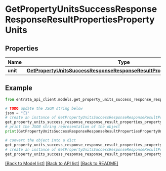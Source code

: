 # GetPropertyUnitsSuccessResponseResponseResultPropertiesPropertyUnits


## Properties

Name | Type | Description | Notes
------------ | ------------- | ------------- | -------------
**unit** | [**GetPropertyUnitsSuccessResponseResponseResultPropertiesPropertyUnitsUnit**](GetPropertyUnitsSuccessResponseResponseResultPropertiesPropertyUnitsUnit.md) |  | 

## Example

```python
from entrata_api_client.models.get_property_units_success_response_response_result_properties_property_units import GetPropertyUnitsSuccessResponseResponseResultPropertiesPropertyUnits

# TODO update the JSON string below
json = "{}"
# create an instance of GetPropertyUnitsSuccessResponseResponseResultPropertiesPropertyUnits from a JSON string
get_property_units_success_response_response_result_properties_property_units_instance = GetPropertyUnitsSuccessResponseResponseResultPropertiesPropertyUnits.from_json(json)
# print the JSON string representation of the object
print(GetPropertyUnitsSuccessResponseResponseResultPropertiesPropertyUnits.to_json())

# convert the object into a dict
get_property_units_success_response_response_result_properties_property_units_dict = get_property_units_success_response_response_result_properties_property_units_instance.to_dict()
# create an instance of GetPropertyUnitsSuccessResponseResponseResultPropertiesPropertyUnits from a dict
get_property_units_success_response_response_result_properties_property_units_from_dict = GetPropertyUnitsSuccessResponseResponseResultPropertiesPropertyUnits.from_dict(get_property_units_success_response_response_result_properties_property_units_dict)
```
[[Back to Model list]](../README.md#documentation-for-models) [[Back to API list]](../README.md#documentation-for-api-endpoints) [[Back to README]](../README.md)


